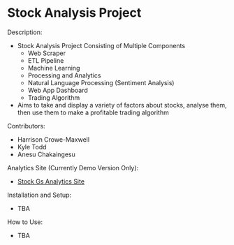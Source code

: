 # Stock Analysis Project

Description:
- Stock Analysis Project Consisting of Multiple Components
    - Web Scraper
    - ETL Pipeline
    - Machine Learning
    - Processing and Analytics
    - Natural Language Processing (Sentiment Analysis)
    - Web App Dashboard
    - Trading Algorithm
- Aims to take and display a variety of factors about stocks, analyse them, then use them to make a profitable trading algorithm

Contributors:
- Harrison Crowe-Maxwell
- Kyle Todd
- Anesu Chakaingesu

Analytics Site (Currently Demo Version Only):
- [Stock Gs Analytics Site](https://xd.adobe.com/view/7d2efc1b-9d63-4ced-9b24-4f7dd40d7485-287d/?fullscreen&hints=off)

Installation and Setup:
- TBA

How to Use:
- TBA


